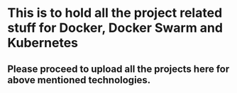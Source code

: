 # This is to hold all the project related stuff for Docker, Docker Swarm and Kubernetes

## Please proceed to upload all the projects here for above mentioned technologies.